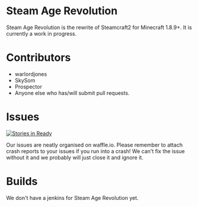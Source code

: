 # Steam Age Revolution
Steam Age Revolution is the rewrite of Steamcraft2 for Minecraft 1.8.9+. It is currently a work in progress.

# Contributors

* warlordjones
* SkySom
* Prospector
* Anyone else who has/will submit pull requests.

# Issues
[![Stories in Ready](https://badge.waffle.io/BrassGoggledCoders/SteamAgeRevolution.svg?label=ready&title=Ready)](http://waffle.io/BrassGoggledCoders/SteamAgeRevolution)

Our issues are neatly organised on waffle.io. Please remember to attach crash reports to your issues if you run into a crash! We can't fix the issue without it and we probably will just close it and ignore it.

# Builds

We don't have a jenkins for Steam Age Revolution yet.
